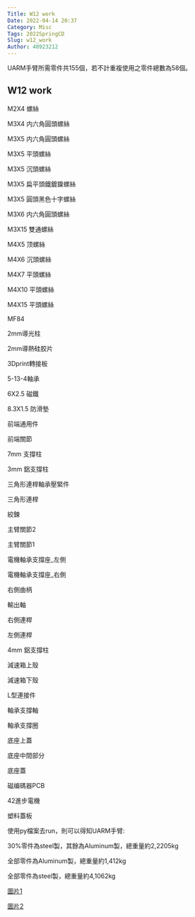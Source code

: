 ```yaml
---
Title: W12 work
Date: 2022-04-14 20:37
Category: Misc
Tags: 2022SpringCD
Slug: w12_work
Author: 40923212
---
```


UARM手臂所需零件共155個，若不計重複使用之零件總數為58個。


<!-- PELICAN_END_SUMMARY -->

W12 work
----

M2X4 螺絲

M3X4 内六角圓頭螺絲

M3X5 内六角圓頭螺絲

M3X5 平頭螺絲

M3X5 沉頭螺絲

M3X5 扁平頭鐵鍍鎳螺絲

M3X5 圓頭黑色十字螺絲

M3X6 内六角圓頭螺絲

M3X15 雙通螺絲

M4X5 顶螺絲

M4X6 沉頭螺絲

M4X7 平頭螺絲

M4X10 平頭螺絲

M4X15 平頭螺絲

MF84

2mm導光柱

2mm導熱硅胶片

3Dprint轉接板

5-13-4軸承

6X2.5 磁鐵

8.3X1.5 防滑墊

前端通用件

前端關節

7mm 支撐柱

3mm 鋁支撐柱

三角形連桿軸承壓緊件

三角形連桿

絞鍊

主臂關節2

主臂關節1

電機軸承支撐座_左側

電機軸承支撐座_右側

右側曲柄

輸出軸

右側連桿

左側連桿

4mm 鋁支撐柱

減速箱上殼

減速箱下殼

L型連接件

軸承支撐軸

軸承支撐圈

底座上蓋

底座中間部分

底座蓋

磁编碼器PCB

42進步電機

塑料蓋板

使用py檔案去run，則可以得知UARM手臂:

30%零件為steel製，其餘為Aluminum製，總重量約2,2205kg

全部零件為Aluminum製，總重量約1,412kg

全部零件為steel製，總重量約4,1062kg

[圖片1]

[圖片2]

[圖片1]:https://40923212.github.io/cd2022/images/uarm1.png
[圖片2]:https://40923212.github.io/cd2022/images/uarm2.png